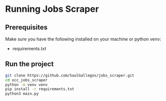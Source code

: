 # Running Jobs Scraper

## Prerequisites

Make sure you have the following installed on your machine or python venv:

- requirements.txt

## Run the project

```bash
git clone https://github.com/SaulGallegos/jobs_scraper.git
cd occ_jobs_scraper
python -m venv venv
pip install -r requirements.txt
python3 main.py
```
